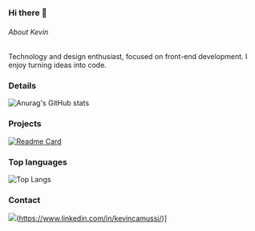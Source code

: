 ### Hi there 👋

###### About Kevin  
Technology and design enthusiast, focused on front-end development. I enjoy turning ideas into code.

### Details

![Anurag's GitHub stats](https://github-readme-stats.vercel.app/api?username=kevincamussi&theme=codeSTACKr&show_icons=true)

### Projects

[![Readme Card](https://github-readme-stats.vercel.app/api/pin/?username=kevincamussi&repo=efood&theme=codeSTACKr)](https://github.com/anuraghazra/github-readme-stats)

### Top languages

![Top Langs](https://github-readme-stats.vercel.app/api/top-langs/?username=kevincamussi&size_weight=0.5&count_weight=0.5&theme=codeSTACKr)

### Contact

<img src="https://img.shields.io/badge/LinkedIn-0077B5?style=for-the-badge&logo=linkedin&logoColor=black">(https://www.linkedin.com/in/kevincamussi/)]
